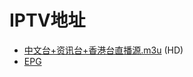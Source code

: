 # IPTV地址
- [中文台+资讯台+香港台直播源.m3u](https://raw.githubusercontent.com/YipSzeho/PHTV/master/live.m3u) (HD)
- [EPG](http://epg.51zmt.top:8000/gat.xml)
